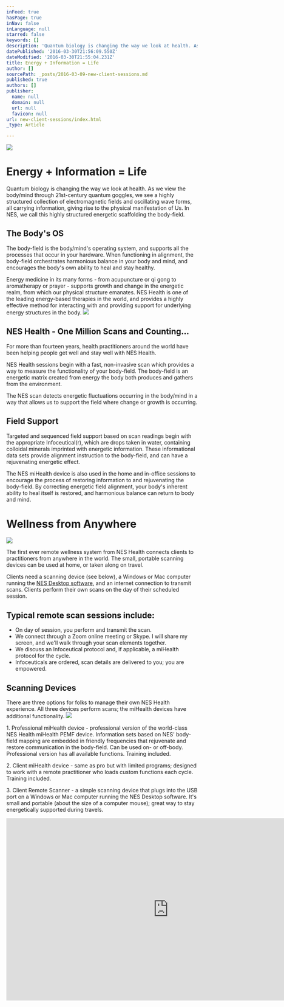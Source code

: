 ```yaml
---
inFeed: true
hasPage: true
inNav: false
inLanguage: null
starred: false
keywords: []
description: 'Quantum biology is changing the way we look at health. As we view the body/mind through 21st-century quantum goggles, we see a highly structured collection of electromagnetic fields and oscillating wave forms, all carrying information, giving rise to the physical manifestation of Us. In NES, we call this highly structured energetic scaffolding the body-field.'
datePublished: '2016-03-30T21:56:09.550Z'
dateModified: '2016-03-30T21:55:04.231Z'
title: Energy + Information = Life
author: []
sourcePath: _posts/2016-03-09-new-client-sessions.md
published: true
authors: []
publisher:
  name: null
  domain: null
  url: null
  favicon: null
url: new-client-sessions/index.html
_type: Article

---
```

![](https://the-grid-user-content.s3-us-west-2.amazonaws.com/32d40b7e-046b-4a53-81b6-0b0185189881.jpg)

# Energy + Information = Life

Quantum biology is changing the way we look at health. As we view the body/mind through 21st-century quantum goggles, we see a highly structured collection of electromagnetic fields and oscillating wave forms, all carrying information, giving rise to the physical manifestation of Us. In NES, we call this highly structured energetic scaffolding the body-field.

## The Body's OS

The body-field is the body/mind's operating system, and supports all the processes that occur in your hardware. When functioning in alignment, the body-field orchestrates harmonious balance in your body and mind, and encourages the body's own ability to heal and stay healthy.

Energy medicine in its many forms - from acupuncture or qi gong to aromatherapy or prayer - supports growth and change in the energetic realm, from which our physical structure emanates. NES Health is one of the leading energy-based therapies in the world, and  provides a highly effective method for interacting with and providing support for underlying energy structures in the body.
![](https://s3-us-west-2.amazonaws.com/the-grid-img/p/233c441b0dded7046f82d8107253716bb88deb47.jpg)

## NES Health - One Million Scans and Counting...

For more than fourteen
years, health practitioners around the world have been helping people get well
and stay well with NES Health.  

NES Health sessions
begin with a fast, non-invasive scan which provides a way to measure the
functionality of your body-field. The body-field is an energetic matrix created from energy the body both produces and gathers from the
environment.

The NES scan detects
energetic fluctuations occurring in the body/mind in a way that allows us to
support the field where change or growth is occurring.

## Field Support

Targeted and sequenced
field support based on scan readings begin with the appropriate Infoceutical(r),
which are drops taken in water, containing colloidal minerals
imprinted with  energetic information. These informational data sets provide alignment
instruction to the body-field, and can have a rejuvenating energetic effect.

The NES miHealth device is also used in the home and in-office sessions to encourage the process of  restoring information to and rejuvenating the body-field. By correcting energetic field alignment, your body's inherent ability to heal itself is restored, and harmonious balance can return to body and mind.

# Wellness from Anywhere
![](https://s3-us-west-2.amazonaws.com/the-grid-img/p/f2372c4e2c1078fb38f55c037c4ccc0827fb4052.jpg)

The first ever remote wellness system from NES Health connects clients to practitioners from anywhere in the world. The small, portable scanning devices can be used at home, or taken along on travel.

Clients need a scanning device (see below), a Windows or Mac computer running the [NES Desktop software][0], and an internet connection to transmit scans. Clients perform their own scans on the day of their scheduled session.

## Typical remote scan sessions include:

* On day of session, you perform and transmit the scan.
* We connect through a Zoom online meeting or Skype. I will share my screen, and we'll walk through your scan elements together.
* We discuss an Infoceutical protocol and, if applicable, a miHealth protocol for the cycle.
* Infoceuticals are ordered, scan details are delivered to you; you are empowered.

## Scanning Devices

There are three options for folks to manage their own NES Health experience. All three devices perform scans; the miHealth devices have additional functionality.
![](https://imgflo.herokuapp.com/graph/vahj1ThiexotieMo/642d60f6074e98ab18a9c0263ad297eb/passthrough.jpg?height=553&input=https%3A%2F%2Fs3-us-west-2.amazonaws.com%2Fthe-grid-img%2Fp%2F396d6526469026697c0d43b6ae0babbdb50fbe5f.jpg&width=750)

1\. Professional miHealth device - professional version of the world-class NES Health miHealth PEMF device. Information sets based on NES' body-field mapping are embedded in friendly frequencies that rejuvenate and restore communication in the body-field. Can be used on- or off-body. Professional version has all available functions. Training included.

2\. Client miHealth device - same as pro but with limited programs; designed to work with a remote practitioner who loads custom functions each cycle. Training included.

3\. Client Remote Scanner - a simple scanning device that plugs into the USB port on a Windows or Mac computer running the NES Desktop software. It's small and portable (about the size of a computer mouse); great way to stay energetically supported during travels.

<iframe width="854" height="480" src="https://www.youtube.com/embed/gM6dRCpV0fI" frameborder="0" allowfullscreen="" style=""></iframe>



[0]: https://s3.amazonaws.com/nes-software/RELEASE/NESDesktop/NESDesktop.msi